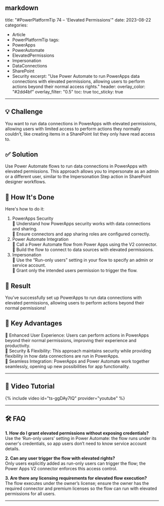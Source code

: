 markdown
---
title: "#PowerPlatformTip 74 – 'Elevated Permissions'"
date: 2023-08-22
categories:
  - Article
  - PowerPlatformTip
tags:
  - PowerApps
  - PowerAutomate
  - ElevatedPermissions
  - Impersonation
  - DataConnections
  - SharePoint
  - Security
excerpt: "Use Power Automate to run PowerApps data connections with elevated permissions, allowing users to perform actions beyond their normal access rights."
header:
  overlay_color: "#2dd4bf"
  overlay_filter: "0.5"
toc: true
toc_sticky: true
---

## 💡 Challenge
You want to run data connections in PowerApps with elevated permissions, allowing users with limited access to perform actions they normally couldn’t, like creating items in a SharePoint list they only have read access to.

## ✅ Solution
Use Power Automate flows to run data connections in PowerApps with elevated permissions. This approach allows you to impersonate as an admin or a different user, similar to the Impersonation Step action in SharePoint designer workflows.

## 🔧 How It's Done
Here's how to do it:
1. PowerApps Security  
   🔸 Understand how PowerApps security works with data connections and sharing.  
   🔸 Ensure connectors and app sharing roles are configured correctly.
2. Power Automate Integration  
   🔸 Call a Power Automate flow from Power Apps using the V2 connector.  
   🔸 Build the flow to connect to data sources with elevated permissions.
3. Impersonation  
   🔸 Use the “Run-only users” setting in your flow to specify an admin or service account.  
   🔸 Grant only the intended users permission to trigger the flow.

## 🎉 Result
You’ve successfully set up PowerApps to run data connections with elevated permissions, allowing users to perform actions beyond their normal permissions!

## 🌟 Key Advantages
🔸 Enhanced User Experience: Users can perform actions in PowerApps beyond their normal permissions, improving their experience and productivity.  
🔸 Security & Flexibility: This approach maintains security while providing flexibility in how data connections are run in PowerApps.  
🔸 Seamless Integration: PowerApps and Power Automate work together seamlessly, opening up new possibilities for app functionality.

---

## 🎥 Video Tutorial
{% include video id="ts-ggDAy7IQ" provider="youtube" %}

---

## 🛠️ FAQ
**1. How do I grant elevated permissions without exposing credentials?**  
Use the ‘Run-only users’ setting in Power Automate: the flow runs under its owner's credentials, so app users don’t need to know service account details.

**2. Can any user trigger the flow with elevated rights?**  
Only users explicitly added as run-only users can trigger the flow; the Power Apps V2 connector enforces this access control.

**3. Are there any licensing requirements for elevated flow execution?**  
The flow executes under the owner’s license; ensure the owner has the required connector and premium licenses so the flow can run with elevated permissions for all users.

---
